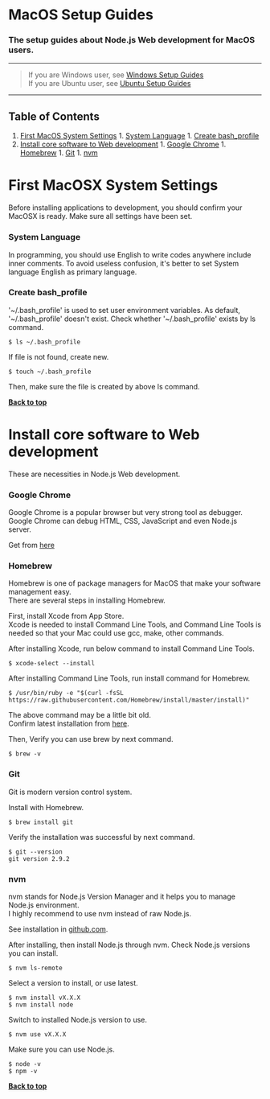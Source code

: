 # MacOS Setup Guides
### The setup guides about Node.js Web development for MacOS users.

---

> If you are Windows user, see [Windows Setup Guides](https://github.com/kouMatsumoto/windows10-setup-guide)  
> If you are Ubuntu user, see [Ubuntu Setup Guides](https://github.com/kouMatsumoto/ubuntu-setup-guide)

---


## Table of Contents

  1. [First MacOS System Settings](#first-macos-system-settings)
    1. [System Language](#system-language)
    1. [Create bash_profile](#confirm-bash_profile)
  1. [Install core software to Web development](#install-core-software-to-web-development)
    1. [Google Chrome](#google-chrome)
    1. [Homebrew](#homebrew)
    1. [Git](#git)
    1. [nvm](#nvm)




# First MacOSX System Settings
Before installing applications to development, you should confirm your MacOSX is ready.
Make sure all settings have been set.


### System Language
In programming, you should use English to write codes anywhere include inner comments.
To avoid useless confusion, it's better to set System language English as primary language.

### Create bash_profile
'~/.bash_profile' is used to set user environment variables.
As default, '~/.bash_profile' doesn't exist.
Check whether '~/.bash_profile' exists by ls command.
```
$ ls ~/.bash_profile
```
If file is not found, create new.
```
$ touch ~/.bash_profile
```
Then, make sure the file is created by above ls command.


**[Back to top](#table-of-contents)**




# Install core software to Web development
These are necessities in Node.js Web development.


### Google Chrome
Google Chrome is a popular browser but very strong tool as debugger.  
Google Chrome can debug HTML, CSS, JavaScript and even Node.js server.

Get from [here](https://www.google.com/chrome/browser/desktop/index.html)


### Homebrew
Homebrew is one of package managers for MacOS that make your software management easy.  
There are several steps in installing Homebrew.

First, install Xcode from App Store.  
Xcode is needed to install Command Line Tools, and Command Line Tools is needed so that your Mac could use gcc, make, other commands.

After installing Xcode, run below command to install Command Line Tools.
```
$ xcode-select --install
```

After installing Command Line Tools, run install command for Homebrew.
```
$ /usr/bin/ruby -e "$(curl -fsSL https://raw.githubusercontent.com/Homebrew/install/master/install)"
```
The above command may be a little bit old.  
Confirm latest installation from [here](http://brew.sh/index.html).

Then, Verify you can use brew by next command.
```
$ brew -v
```


### Git
Git is modern version control system.

Install with Homebrew.
```
$ brew install git
```

Verify the installation was successful by next command.
```
$ git --version
git version 2.9.2
```


### nvm
nvm stands for Node.js Version Manager and it helps you to manage Node.js environment.  
I highly recommend to use nvm instead of raw Node.js.

See installation in [github.com](https://github.com/creationix/nvm).

After installing, then install Node.js through nvm.
Check Node.js versions you can install.
```
$ nvm ls-remote
```

Select a version to install, or use latest.
```
$ nvm install vX.X.X
$ nvm install node
```

Switch to installed Node.js version to use.
```
$ nvm use vX.X.X
```

Make sure you can use Node.js.
```
$ node -v
$ npm -v
```


**[Back to top](#table-of-contents)**